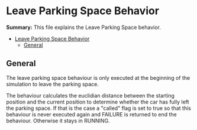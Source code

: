 # Leave Parking Space Behavior

**Summary:** This file explains the Leave Parking Space behavior.

- [Leave Parking Space Behavior](#leaveparkingspace-behavior)
  - [General](#general)
 
## General

The leave parking space behaviour is only executed at the beginning of the simulation to leave the parking space.

The behaviour calculates the euclidian  distance between the starting position and the current position to determine whether the car has fully left the parking space. If that is the case a "called"
flag is set to true so that this behaviour is never executed again and FAILURE is returned to end the behaviour. Otherwise it stays in RUNNING.
